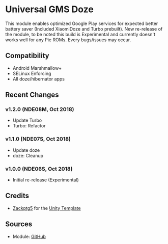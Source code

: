 # Universal GMS Doze
This module enables optimized Google Play services for expected better battery saver (Included XiaomiDoze and Turbo prebuilt). New re-release of the module, to be noted this build is Experimental and currently doesn't works well for any Pie ROMs. Every bugs/issues may occur.

## Compatibility
- Android Marshmallow+
- SELinux Enforcing
- All doze/hibernator apps

## Recent Changes
### v1.2.0 (NDE08M, Oct 2018)
- Update Turbo
- Turbo: Refactor

### v1.1.0 (NDE07S, Oct 2018)
- Update doze
- doze: Cleanup

### v1.0.0 (NDE06S, Oct 2018)
- Initial re-release (Experimental)

## Credits
- [Zackptg5](https://github.com/Zackptg5) for the [Unity Template](https://github.com/Zackptg5/Unity)

## Sources
- Module: [GitHub](https://github.com/gloeyisk/UniversalGMSDoze)
